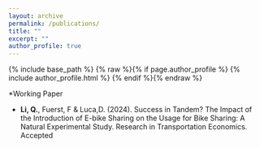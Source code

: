 ```yaml
---
layout: archive
permalink: /publications/
title: ""
excerpt: ""
author_profile: true
---
```

{% include base_path %}
{% raw %}{% if page.author_profile %}
  {% include author_profile.html %}
{% endif %}{% endraw %}

*Working Paper
* **Li, Q.**, Fuerst, F & Luca,D. (2024). Success in Tandem? The Impact of the Introduction of E-bike Sharing on the Usage for Bike Sharing: A Natural Experimental Study.  Research in Transportation Economics. Accepted
